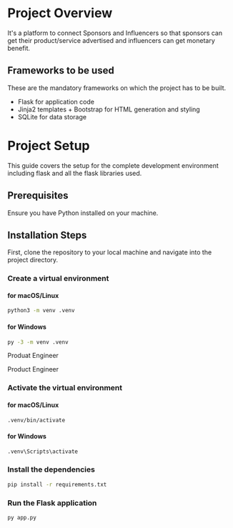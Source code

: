 # Project Overview
It's a platform to connect Sponsors and Influencers so that sponsors can get their product/service advertised and influencers can get monetary benefit. 

## Frameworks to be used
These are the mandatory frameworks on which the project has to be built.
 - Flask for application code
 - Jinja2 templates + Bootstrap for HTML generation and styling
 - SQLite for data storage

# Project Setup

This guide covers the setup for the complete development environment including flask and all the flask libraries used.

## Prerequisites

Ensure you have Python installed on your machine.

## Installation Steps

First, clone the repository to your local machine and navigate into the project directory.

### Create a virtual environment
#### for macOS/Linux
```bash
python3 -m venv .venv
```
#### for Windows
```bash
py -3 -m venv .venv
```
Produat Engineer

Product Engineer
### Activate the virtual environment
#### for macOS/Linux
```bash
.venv/bin/activate
```
#### for Windows
```bash
.venv\Scripts\activate
```

### Install the dependencies
```bash
pip install -r requirements.txt
```

### Run the Flask application
```bash
py app.py
```